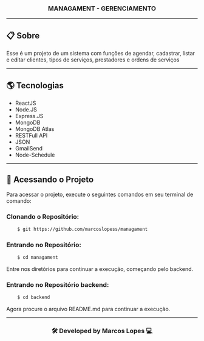 <h3 align="center">
   MANAGAMENT - GERENCIAMENTO
</h3>

---

## 📋 Sobre

Esse é um projeto de um sistema com funções de agendar, cadastrar, listar e editar clientes, tipos de serviços, prestadores e ordens de serviços

---

##  🌎 Tecnologias 

- ReactJS
- Node.JS
- Express.JS
- MongoDB
- MongoDB Atlas
- RESTFull API
- JSON
- GmailSend
- Node-Schedule


---
## 📁 Acessando o Projeto

Para acessar o projeto, execute o seguintes comandos em seu terminal de comando:

<h3>Clonando o Repositório:</h3>

```bash
    $ git https://github.com/marcoslopess/managament
```
<h3>Entrando no Repositório:</h3>

```bash
    $ cd managament
```
Entre nos diretórios para continuar a execução, começando pelo backend.

<h3>Entrando no Repositório backend:</h3>

```bash
    $ cd backend
```
Agora procure o arquivo README.md para continuar a execução.

---

<h3 align="center">🛠 Developed by Marcos Lopes 💻<h3>
